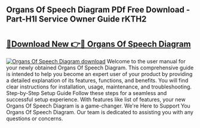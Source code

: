 ## Organs Of Speech Diagram PDf Free Download - Part-H1I Service Owner Guide rKTH2

# <h2><a href="http://dfnjizj.blite.top/?on=Organs+Of+Speech+Diagram">🔗Download New 👉🔴 Organs Of Speech Diagram</a></h2>

[![Organs Of Speech Diagram download](https://i.imgur.com/lujVjoI.png)](http://dfnjizj.blite.top/?on=Organs+Of+Speech+Diagram)
Welcome to the user manual for your newly obtained Organs Of Speech Diagram. This comprehensive guide is intended to help you become an expert user of your product by providing a detailed explanation of its features, functions, and benefits. You will find clear instructions for installation, usage, maintenance, and troubleshooting. Step-by-Step Setup Guide Follow these steps for a seamless and successful setup experience. With features like list of features, your new Organs Of Speech Diagram is a game-changer. We're Here to Support You Organs Of Speech Diagram. Our team is dedicated to assisting you with any questions or concerns.
